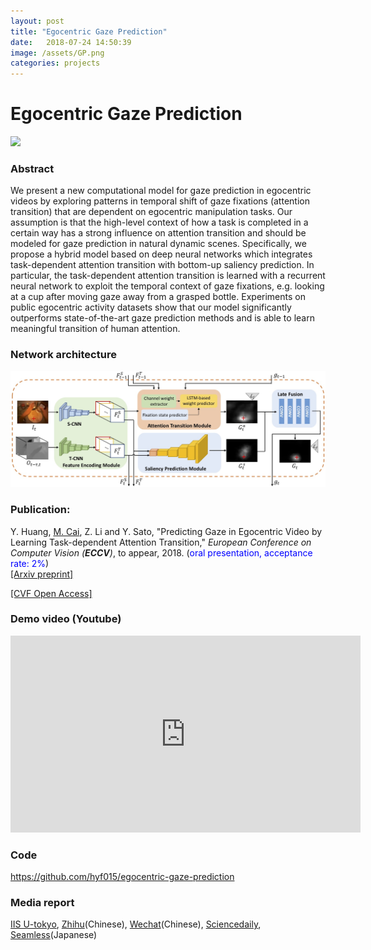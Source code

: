 ```yaml
---
layout: post
title: "Egocentric Gaze Prediction"
date:   2018-07-24 14:50:39
image: /assets/GP.png
categories: projects
---
```

# Egocentric Gaze Prediction
<img class="img-responsive" src="/static/img/ECCV2018_sample.gif">

### Abstract
We present a new computational model for gaze prediction in egocentric videos by exploring patterns in temporal shift of gaze fixations (attention transition) that are dependent on egocentric manipulation tasks.
Our assumption is that the high-level context of how a task is completed in a certain way has a strong influence on attention transition and should be modeled for gaze prediction in natural dynamic scenes.
Specifically, we propose a hybrid model based on deep neural networks which integrates task-dependent attention transition with bottom-up saliency prediction. 
In particular, the task-dependent attention transition is learned with a recurrent neural network to exploit the temporal context of gaze fixations, e.g. looking at a cup after moving gaze away from a grasped bottle.
Experiments on public egocentric activity datasets show that our model significantly outperforms state-of-the-art gaze prediction methods and is able to learn meaningful transition of human attention.

### Network architecture
<img class="img-responsive" src="/static/img/ECCV2018_architecture.jpg">

### Publication:
Y. Huang, <u>M. Cai</u>, Z. Li and Y. Sato, &quot;Predicting Gaze in Egocentric Video by Learning Task-dependent Attention Transition,&quot; <i>European Conference on Computer Vision (**ECCV**)</i>, to appear, 2018. (<font color="blue">oral presentation, acceptance rate: 2%</font>)  
[[Arxiv preprint]](https://arxiv.org/pdf/1803.09125)

[[CVF Open Access]](http://openaccess.thecvf.com/content_ECCV_2018/papers/Huang_Predicting_Gaze_in_ECCV_2018_paper.pdf)

### Demo video (Youtube)
<iframe width="560" height="315" src="https://www.youtube.com/embed/TiFz-LP3LW4" frameborder="0" allow="autoplay; encrypted-media" allowfullscreen></iframe>

### Code
https://github.com/hyf015/egocentric-gaze-prediction

### Media report
[IIS U-tokyo](https://www.iis.u-tokyo.ac.jp/en/news/2971/), [Zhihu](https://zhuanlan.zhihu.com/p/43715796)(Chinese), [Wechat](https://mp.weixin.qq.com/s?__biz=MzA3MzI4MjgzMw==&mid=2650748029&idx=5&sn=7e0f238b37dbc88c40cac972234bc2aa&scene=0#wechat_redirect)(Chinese), [Sciencedaily](https://www.sciencedaily.com/releases/2018/09/180911142659.htm), [Seamless](https://shiropen.com/seamless/predicting-gaze-in-egocentric-video-by-learning-task-dependent-attention-transition)(Japanese)

